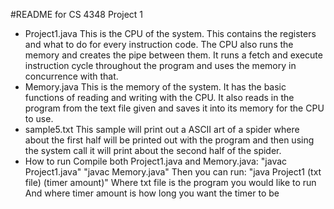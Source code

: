 #README for CS 4348 Project 1

- Project1.java
This is the CPU of the system. This contains the registers and what to do for every instruction code.
The CPU also runs the memory and creates the pipe between them. It runs a fetch and execute 
instruction cycle throughout the program and uses the memory in concurrence with that. 
- Memory.java
This is the memory of the system. It has the basic functions of reading and writing with the CPU.
It also reads in the program from the text file given and saves it into its memory for the CPU
to use.
- sample5.txt
This sample will print out a ASCII art of a spider where about the first half will be printed out with the program and then using the system call it will print about the second half of the spider.
- How to run
Compile both Project1.java and Memory.java:
"javac Project1.java"
"javac Memory.java"
Then you can run:
"java Project1 (txt file) (timer amount)"
Where txt file is the program you would like to run
And where timer amount is how long you want the timer to be 
